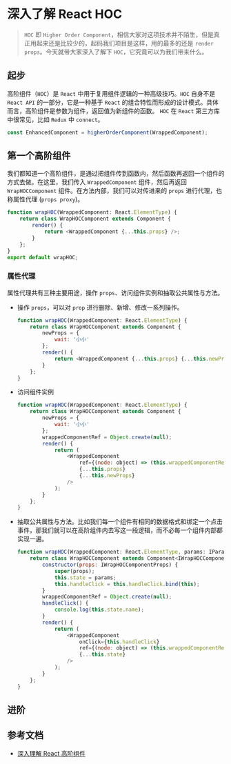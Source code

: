 # 深入了解 React HOC

> `HOC` 即 `Higher Order Component`，相信大家对这项技术并不陌生，但是真正用起来还是比较少的，起码我们项目是这样，用的最多的还是 `render props`。今天就带大家深入了解下 `HOC`，它究竟可以为我们带来什么。

## 起步

高阶组件（`HOC`）是 `React` 中用于复用组件逻辑的一种高级技巧。`HOC` 自身不是 `React API` 的一部分，它是一种基于 `React` 的组合特性而形成的设计模式。具体而言，高阶组件是参数为组件，返回值为新组件的函数。
`HOC` 在 `React` 第三方库中很常见，比如 `Redux` 中 `connect`。

```js
const EnhancedComponent = higherOrderComponent(WrappedComponent);
```

## 第一个高阶组件

我们都知道一个高阶组件，是通过把组件传到函数内，然后函数再返回一个组件的方式去做。在这里，我们传入 `WrappedComponent` 组件，然后再返回 `WrapHOCComponent` 组件。在方法内部，我们可以对传进来的 `props` 进行代理，也称属性代理 (`props proxy`)。

```js
function wrapHOC(WrappedComponent: React.ElementType) {
    return class WrapHOCComponent extends Component {
        render() {
            return <WrappedComponent {...this.props} />;
        }
    };
}
export default wrapHOC;
```

### 属性代理

属性代理共有三种主要用途，操作 `props`、访问组件实例和抽取公共属性与方法。

- 操作 `props`，可以对 `prop` 进行删除、新增、修改一系列操作。

    ```js
    function wrapHOC(WrappedComponent: React.ElementType) {
        return class WrapHOCComponent extends Component {
            newProps = {
                wait: '小小'
            };
            render() {
                return <WrappedComponent {...this.props} {...this.newProps} />;
            }
        };
    }
    ```

- 访问组件实例

    ```js
    function wrapHOC(WrappedComponent: React.ElementType) {
        return class WrapHOCComponent extends Component {
            newProps = {
                wait: '小小'
            };
            wrappedComponentRef = Object.create(null);
            render() {
                return (
                    <WrappedComponent
                        ref={(node: object) => (this.wrappedComponentRef = node)}
                        {...this.props}
                        {...this.newProps}
                    />
                );
            }
        };
    }
    ```

- 抽取公共属性与方法。比如我们每一个组件有相同的数据格式和绑定一个点击事件，那我们就可以在高阶组件内去写这一段逻辑，而不必每一个组件内部都实现一遍。

    ```js
    function wrapHOC(WrappedComponent: React.ElementType, params: IParams) {
        return class WrapHOCComponent extends Component<IWrapHOCComponentProps, IWrapHOCComponentState> {
            constructor(props: IWrapHOCComponentProps) {
                super(props);
                this.state = params;
                this.handleClick = this.handleClick.bind(this);
            }
            wrappedComponentRef = Object.create(null);
            handleClick() {
                console.log(this.state.name);
            }
            render() {
                return (
                    <WrappedComponent
                        onClick={this.handleClick}
                        ref={(node: object) => (this.wrappedComponentRef = node)}
                        {...this.state}
                    />
                );
            }
        };
    }
    ```

## 进阶



## 参考文档

- [深入理解 React 高阶组件](https://zhuanlan.zhihu.com/p/24776678)
